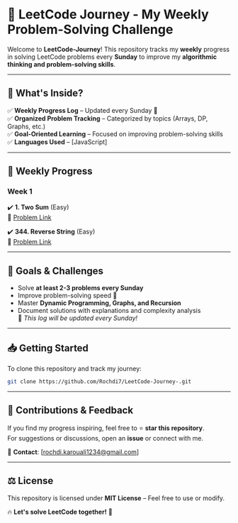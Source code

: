# 🚀 LeetCode Journey - My Weekly Problem-Solving Challenge

Welcome to **LeetCode-Journey**! This repository tracks my **weekly** progress in solving LeetCode problems every **Sunday** to improve my **algorithmic thinking and problem-solving skills**.

---

## 📌 What's Inside?

✅ **Weekly Progress Log** – Updated every Sunday 📅  
✅ **Organized Problem Tracking** – Categorized by topics (Arrays, DP, Graphs, etc.)  
✅ **Goal-Oriented Learning** – Focused on improving problem-solving skills  
✅ **Languages Used** – [JavaScript]

---

## 📅 Weekly Progress

### **Week 1**
✔️ **1. Two Sum** (Easy)  
🔗 [Problem Link](https://leetcode.com/problems/two-sum/)  

✔️ **344. Reverse String** (Easy)  
🔗 [Problem Link](https://leetcode.com/problems/reverse-string/)  

---

## 🎯 Goals & Challenges  
- Solve **at least 2-3 problems every Sunday**  
- Improve problem-solving speed 🚀  
- Master **Dynamic Programming, Graphs, and Recursion**  
- Document solutions with explanations and complexity analysis  
📌 *This log will be updated every Sunday!*  
---

## 📥 Getting Started

To clone this repository and track my journey:  

```bash
git clone https://github.com/Rochdi7/LeetCode-Journey-.git
```

---

## 📢 Contributions & Feedback

If you find my progress inspiring, feel free to ⭐ **star this repository**.  
For suggestions or discussions, open an **issue** or connect with me.  

📧 **Contact**: [rochdi.karouali1234@gmail.com]  

---

## ⚖️ License

This repository is licensed under **MIT License** – Feel free to use or modify.  

🔥 **Let's solve LeetCode together!** 🚀  
